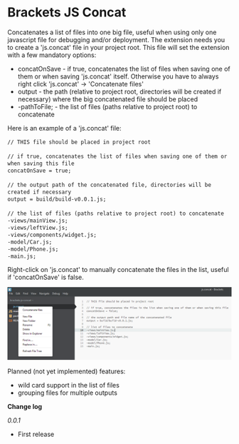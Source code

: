 Brackets JS Concat
==================

Concatenates a list of files into one big file, useful when using only one javascript file for debugging and/or deployment. The extension needs you to create a 'js.concat' file in your project root. This file will set the extension with a few mandatory options:

* concatOnSave - if true, concatenates the list of files when saving one of them or when saving 'js.concat' itself. Otherwise you have to always right click 'js.concat' -> 'Concatenate files'
* output - the path (relative to project root, directories will be created if necessary) where the big concatenated file should be placed
* -pathToFile; - the list of files (paths relative to project root) to concatenate

Here is an example of a 'js.concat' file:
```
// THIS file should be placed in project root

// if true, concatenates the list of files when saving one of them or when saving this file
concatOnSave = true;

// the output path of the concatenated file, directories will be created if necessary
output = build/build-v0.0.1.js;

// the list of files (paths relative to project root) to concatenate
-views/mainView.js;
-views/leftView.js;
-views/components/widget.js;
-model/Car.js;
-model/Phone.js;
-main.js;
```

Right-click on 'js.concat' to manually concatenate the files in the list, useful if 'concatOnSave' is false.

![](https://raw.githubusercontent.com/smiclea/brackets-js-concat/master/screenshot.png)

Planned (not yet implemented) features:
* wild card support in the list of files
* grouping files for multiple outputs

<b>Change log</b>

<i>0.0.1</i>
<ul>
<li>First release</li>
</ul>